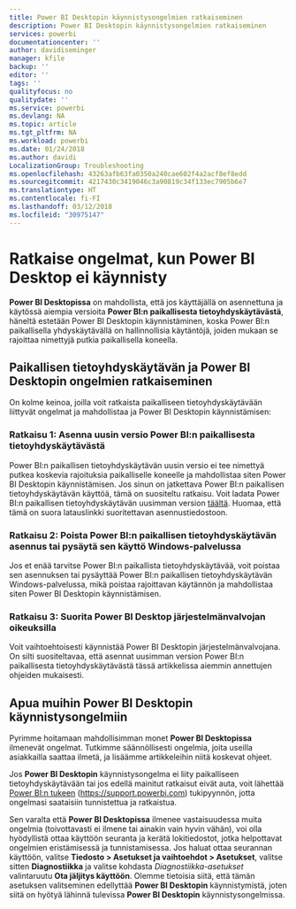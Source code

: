 ```yaml
---
title: Power BI Desktopin käynnistysongelmien ratkaiseminen
description: Power BI Desktopin käynnistysongelmien ratkaiseminen
services: powerbi
documentationcenter: ''
author: davidiseminger
manager: kfile
backup: ''
editor: ''
tags: ''
qualityfocus: no
qualitydate: ''
ms.service: powerbi
ms.devlang: NA
ms.topic: article
ms.tgt_pltfrm: NA
ms.workload: powerbi
ms.date: 01/24/2018
ms.author: davidi
LocalizationGroup: Troubleshooting
ms.openlocfilehash: 43263afb63fa0350a240cae602f4a2acf8ef8edd
ms.sourcegitcommit: 4217430c3419046c3a90819c34f133ec7905b6e7
ms.translationtype: HT
ms.contentlocale: fi-FI
ms.lasthandoff: 03/12/2018
ms.locfileid: "30975147"
---
```

# <a name="resolve-issues-when-power-bi-desktop-will-not-launch"></a>Ratkaise ongelmat, kun Power BI Desktop ei käynnisty
**Power BI Desktopissa** on mahdollista, että jos käyttäjällä on asennettuna ja käytössä aiempia versioita **Power BI:n paikallisesta tietoyhdyskäytävästä**, häneltä estetään Power BI Desktopin käynnistäminen, koska Power BI:n paikallisella yhdyskäytävällä on hallinnollisia käytäntöjä, joiden mukaan se rajoittaa nimettyjä putkia paikallisella koneella. 

## <a name="resolve-issues-with-the-on-premises-data-gateway-and-power-bi-desktop"></a>Paikallisen tietoyhdyskäytävän ja Power BI Desktopin ongelmien ratkaiseminen
On kolme keinoa, joilla voit ratkaista paikalliseen tietoyhdyskäytävään liittyvät ongelmat ja mahdollistaa ja Power BI Desktopin käynnistämisen:

### <a name="resolution-1-install-the-latest-version-of-power-bi-on-premises-data-gateway"></a>Ratkaisu 1: Asenna uusin versio Power BI:n paikallisesta tietoyhdyskäytävästä
Power BI:n paikallisen tietoyhdyskäytävän uusin versio ei tee nimettyä putkea koskevia rajoituksia paikalliselle koneelle ja mahdollistaa siten Power BI Desktopin käynnistämisen. Jos sinun on jatkettava Power BI:n paikallisen tietoyhdyskäytävän käyttöä, tämä on suositeltu ratkaisu. Voit ladata Power BI:n paikallisen tietoyhdyskäytävän uusimman version [täältä](https://go.microsoft.com/fwlink/?LinkId=698863). Huomaa, että tämä on suora latauslinkki suoritettavan asennustiedostoon.

### <a name="resolution-2-uninstall-or-stop-the-power-bi-on-premises-data-gateway-windows-service"></a>Ratkaisu 2: Poista Power BI:n paikallisen tietoyhdyskäytävän asennus tai pysäytä sen käyttö Windows-palvelussa
Jos et enää tarvitse Power BI:n paikallista tietoyhdyskäytävää, voit poistaa sen asennuksen tai pysäyttää Power BI:n paikallisen tietoyhdyskäytävän Windows-palvelussa, mikä poistaa rajoittavan käytännön ja mahdollistaa siten Power BI Desktopin käynnistämisen.

### <a name="resolution-3-run-power-bi-desktop-with-administrator-privilege"></a>Ratkaisu 3: Suorita Power BI Desktop järjestelmänvalvojan oikeuksilla
Voit vaihtoehtoisesti käynnistää Power BI Desktopin järjestelmänvalvojana. On silti suositeltavaa, että asennat uusimman version Power BI:n paikallisesta tietoyhdyskäytävästä tässä artikkelissa aiemmin annettujen ohjeiden mukaisesti.

## <a name="help-with-other-issues-when-launching-power-bi-desktop"></a>Apua muihin Power BI Desktopin käynnistysongelmiin
Pyrimme hoitamaan mahdollisimman monet **Power BI Desktopissa** ilmenevät ongelmat. Tutkimme säännöllisesti ongelmia, joita useilla asiakkailla saattaa ilmetä, ja lisäämme artikkeleihin niitä koskevat ohjeet.

Jos **Power BI Desktopin** käynnistysongelma ei liity paikalliseen tietoyhdyskäytävään tai jos edellä mainitut ratkaisut eivät auta, voit lähettää [Power BI:n tukeen](https://support.powerbi.com) (https://support.powerbi.com) tukipyynnön, jotta ongelmasi saataisiin tunnistettua ja ratkaistua.

Sen varalta että **Power BI Desktopissa** ilmenee vastaisuudessa muita ongelmia (toivottavasti ei ilmene tai ainakin vain hyvin vähän), voi olla hyödyllistä ottaa käyttöön seuranta ja kerätä lokitiedostot, jotka helpottavat ongelmien eristämisessä ja tunnistamisessa. Jos haluat ottaa seurannan käyttöön, valitse **Tiedosto > Asetukset ja vaihtoehdot > Asetukset**, valitse sitten **Diagnostiikka** ja valitse kohdasta *Diagnostiikka-asetukset* valintaruutu **Ota jäljitys käyttöön**. Olemme tietoisia siitä, että tämän asetuksen valitseminen edellyttää **Power BI Desktopin** käynnistymistä, joten siitä on hyötyä lähinnä tulevissa **Power BI Desktopin** käynnistysongelmissa.

